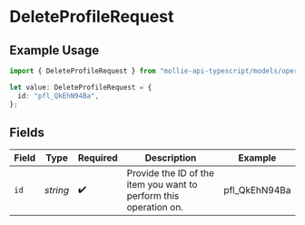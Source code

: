 # DeleteProfileRequest

## Example Usage

```typescript
import { DeleteProfileRequest } from "mollie-api-typescript/models/operations";

let value: DeleteProfileRequest = {
  id: "pfl_QkEhN94Ba",
};
```

## Fields

| Field                                                             | Type                                                              | Required                                                          | Description                                                       | Example                                                           |
| ----------------------------------------------------------------- | ----------------------------------------------------------------- | ----------------------------------------------------------------- | ----------------------------------------------------------------- | ----------------------------------------------------------------- |
| `id`                                                              | *string*                                                          | :heavy_check_mark:                                                | Provide the ID of the item you want to perform this operation on. | pfl_QkEhN94Ba                                                     |